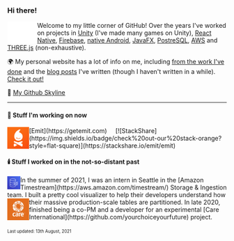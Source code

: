 ### Hi there! 
<img align="left" src="https://github.com/andersonaddo/andersonaddo/blob/master/media/hello.gif" height="50" />

Welcome to my little corner of GitHub!
Over the years I've worked on projects in [Unity](https://unity.com/) (I've made many games on Unity), [React Native](https://reactnative.dev/), [Firebase](https://firebase.google.com/), [native Android](https://developer.android.com/studio), [JavaFX](https://openjfx.io/), [PostreSQL](https://www.postgresql.org/), [AWS](https://aws.amazon.com/) and [THREE.js](https://threejs.org/) (non-exhaustive).

🌍 My personal website has a lot of info on me, including [from the work I've done](https://www.loadingdeveloper.com/my-work/) and the [blog posts](https://www.loadingdeveloper.com/blog/) I've written (though I haven't written in a while). [Check it out!](https://www.loadingdeveloper.com)

🌃 [My Github Skyline](https://skyline.github.com/andersonaddo/)

---

#### 🔭 Stuff I'm working on now
<img align="left" src="https://github.com/andersonaddo/andersonaddo/blob/master/media/emit.png" height="50" />
[Emit](https://getemit.com) &nbsp; &nbsp; [![StackShare](https://img.shields.io/badge/check%20out-our%20stack-orange?style=flat-square)](https://stackshare.io/emit/emit)


#### 🕯️ Stuff I worked on in the not-so-distant past
<img align="left" src="https://github.com/andersonaddo/andersonaddo/blob/master/media/timestream.png" height="30" />
In the summer of 2021, I was an intern in Seattle in the [Amazon Timestream](https://aws.amazon.com/timestream/) Storage & Ingestion team. I built a pretty cool  visualizer to help their developers understand how their massive production-scale tables are partitioned.

<img align="left" src="https://github.com/andersonaddo/andersonaddo/blob/master/media/care.jpg" height="50" />
In late 2020, finished being a co-PM and a developer for an experimental [Care International](https://github.com/yourchoiceyourfuture) project.

<sup><sub>Last updated: 13th August, 2021</sub></sup>
